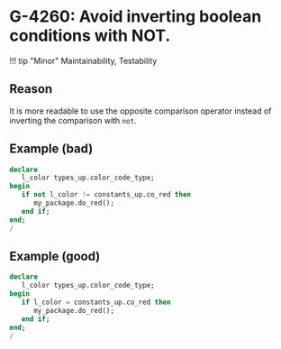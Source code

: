 # G-4260: Avoid inverting boolean conditions with NOT.

!!! tip "Minor"
    Maintainability, Testability

## Reason

It is more readable to use the opposite comparison operator instead of inverting the comparison with `not`.

## Example (bad)

``` sql hl_lines="4"
declare
   l_color types_up.color_code_type;
begin
   if not l_color != constants_up.co_red then
      my_package.do_red();
   end if;
end;
/
```

## Example (good)

``` sql hl_lines="4"
declare
   l_color types_up.color_code_type;
begin
   if l_color = constants_up.co_red then
      my_package.do_red();
   end if;
end;
/
```